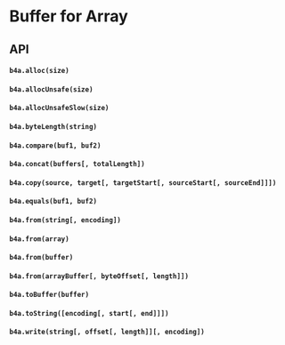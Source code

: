 # Buffer for Array

## API

#### `b4a.alloc(size)`

#### `b4a.allocUnsafe(size)`

#### `b4a.allocUnsafeSlow(size)`

#### `b4a.byteLength(string)`

#### `b4a.compare(buf1, buf2)`

#### `b4a.concat(buffers[, totalLength])`

#### `b4a.copy(source, target[, targetStart[, sourceStart[, sourceEnd]]])`

#### `b4a.equals(buf1, buf2)`

#### `b4a.from(string[, encoding])`

#### `b4a.from(array)`

#### `b4a.from(buffer)`

#### `b4a.from(arrayBuffer[, byteOffset[, length]])`

#### `b4a.toBuffer(buffer)`

#### `b4a.toString([encoding[, start[, end]]])`

#### `b4a.write(string[, offset[, length]][, encoding])`
